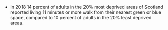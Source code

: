 
* In 2018 14 percent of adults in the 20% most deprived areas of Scotland reported living 11 minutes or more walk from their nearest green or blue space, compared to 10 percent of
adults in the 20% least deprived areas.


